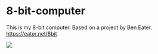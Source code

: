 # 8-bit-computer

This is my 8-bit computer. Based on a project by Ben Eater. https://eater.net/8bit

<a href="resources/8-bit-computer.jpg"><img src="resources/8-bit-computer-w600.jpg"/></a>
